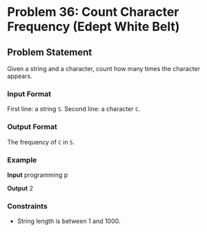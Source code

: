 # Problem 36: Count Character Frequency (Edept White Belt)

## Problem Statement
Given a string and a character, count how many times the character appears.

### Input Format
First line: a string `S`. Second line: a character `C`.

### Output Format
The frequency of `C` in `S`.

### Example

**Input**
programming
p

**Output**
2


### Constraints
- String length is between 1 and 1000.

